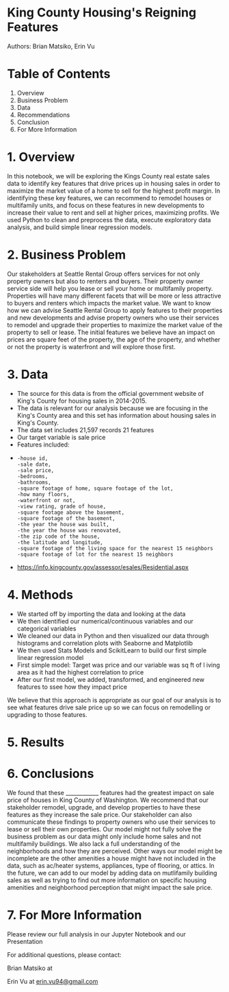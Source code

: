 # King County Housing's Reigning Features
Authors: Brian Matsiko, Erin Vu

# Table of Contents
1. Overview
2. Business Problem
3. Data
4. Recommendations
5. Conclusion
6. For More Information

# 1. Overview

In this notebook, we will be exploring the Kings County real estate sales data to identify key features that drive prices up in housing sales in order to maximize the market value of a home to sell for the highest profit margin. In identifying these key features, we can recommend to remodel houses or multifamily units, and focus on these features in new developments to increase their value to rent and sell at higher prices, maximizing profits. We used Python to clean and preprocess the data, execute exploratory data analysis, and build simple linear regression models.

# 2. Business Problem

Our stakeholders at Seattle Rental Group offers services for not only property owners but also to renters and buyers. Their property owner service side will help you lease or sell your home or multifamily property. Properties will have many different facets that will be more or less attractive to buyers and renters which impacts the market value. We want to know how we can advise Seattle Rental Group to apply features to their properties and new developments and advise property owners who use their services to remodel and upgrade their properties to maximize the market value of the property to sell or lease. The initial features we believe have an impact on prices are square feet of the property, the age of the property, and whether or not the property is waterfront and will explore those first.

# 3. Data

- The source for this data is from the official government website of King's County for housing sales in 2014-2015.
- The data is relevant for our analysis because we are focusing in the King's County area and this set has information about housing sales in King's County.
- The data set includes 21,597 records 21 features
- Our target variable is sale price
- Features included:
-     -house id, 
      -sale date, 
      -sale price, 
      -bedrooms, 
      -bathrooms, 
      -square footage of home, square footage of the lot, 
      -how many floors, 
      -waterfront or not, 
      -view rating, grade of house, 
      -square footage above the basement, 
      -square footage of the basement, 
      -the year the house was built,
      -the year the house was renovated, 
      -the zip code of the house, 
      -the latitude and longitude, 
      -square footage of the living space for the nearest 15 neighbors
      -square footage of lot for the nearest 15 neighbors
      
- https://info.kingcounty.gov/assessor/esales/Residential.aspx

# 4. Methods 

- We started off by importing the data and looking at the data
- We then identified our numerical/continuous variables and our categorical variables
- We cleaned our data in Python and then visualized our data through histograms and correlation plots with Seaborne and Matplotlib
- We then used Stats Models and ScikitLearn to build our first simple linear regression model
-   First simple model: Target was price and our variable was sq ft of l iving area as it had the highest correlation to price
- After our first model, we added, transformed, and engineered new features to ssee how they impact price

We believe that this approach is appropriate as our goal of our analysis is to see what features drive sale price up so we can focus on remodelling or upgrading to those features.

# 5. Results








# 6. Conclusions

We found that these ____________ features had the greatest impact on sale price of houses in King County of Washington. We recommend that our stakeholder remodel, upgrade, and develop properties to have these features as they increase the sale price. Our stakeholder can also communicate these findings to property owners who use their services to lease or sell their own properties. Our model might not fully solve the business problem as our data might only include home sales and not multifamily buildings. We also lack a full understanding of the neighborhoods and how they are perceived. Other ways our model might be incomplete are the other amenities a house might have not included in the data, such as ac/heater systems, appliances, type of flooring, or attics. In the future, we can add to our model by adding data on mutlifamily building sales as well as trying to find out more information on specific housing amenities and neighborhood perception that might impact the sale price.

# 7. For More Information

Please review our full analysis in our Jupyter Notebook and our Presentation

For additional questions, please contact:

Brian Matsiko at

Erin Vu at erin.vu94@gmail.com
